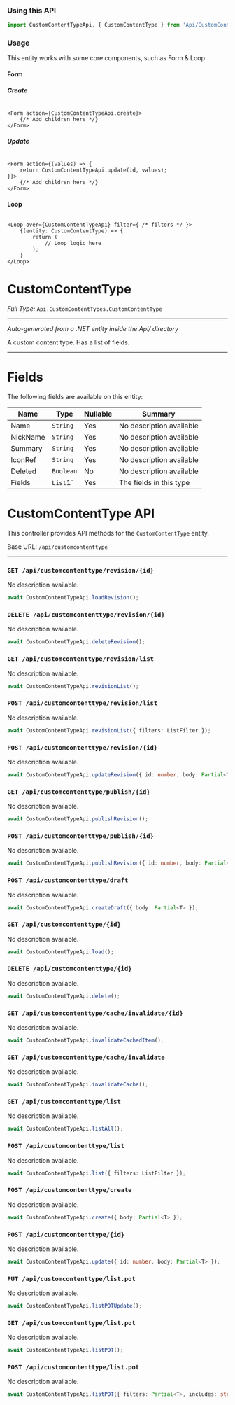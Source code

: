 ### Using this API

```typescript
import CustomContentTypeApi, { CustomContentType } from 'Api/CustomContentType';
```

### Usage

This entity works with some core components, such as Form & Loop

#### Form

##### Create

```tsx

<Form action={CustomContentTypeApi.create}>
    {/* Add children here */}
</Form>
```

##### Update

```tsx

<Form action={(values) => { 
    return CustomContentTypeApi.update(id, values); 
}}>
    {/* Add children here */}
</Form>
```

#### Loop

```tsx

<Loop over={CustomContentTypeApi} filter={ /* filters */ }>
    {(entity: CustomContentType) => {
        return (
            // Loop logic here
        );
    }
</Loop>
```

# CustomContentType

*Full Type:* `Api.CustomContentTypes.CustomContentType`



---

*Auto-generated from a .NET entity inside the Api/ directory*

A custom content type. Has a list of fields.

---



# Fields

The following fields are available on this entity:

| Name     | Type      | Nullable | Summary                  |
| -------- | --------- | -------- | ------------------------ |
| Name     | `String`  | Yes      | No description available |
| NickName | `String`  | Yes      | No description available |
| Summary  | `String`  | Yes      | No description available |
| IconRef  | `String`  | Yes      | No description available |
| Deleted  | `Boolean` | No       | No description available |
| Fields   | `List`1`  | Yes      | The fields in this type  |

# CustomContentType API

This controller provides API methods for the `CustomContentType` entity.

Base URL: `/api/customcontenttype`

---

### `GET /api/customcontenttype/revision/{id}`

No description available.

```ts
await CustomContentTypeApi.loadRevision();
```

### `DELETE /api/customcontenttype/revision/{id}`

No description available.

```ts
await CustomContentTypeApi.deleteRevision();
```

### `GET /api/customcontenttype/revision/list`

No description available.

```ts
await CustomContentTypeApi.revisionList();
```

### `POST /api/customcontenttype/revision/list`

No description available.

```ts
await CustomContentTypeApi.revisionList({ filters: ListFilter });
```

### `POST /api/customcontenttype/revision/{id}`

No description available.

```ts
await CustomContentTypeApi.updateRevision({ id: number, body: Partial<T> });
```

### `GET /api/customcontenttype/publish/{id}`

No description available.

```ts
await CustomContentTypeApi.publishRevision();
```

### `POST /api/customcontenttype/publish/{id}`

No description available.

```ts
await CustomContentTypeApi.publishRevision({ id: number, body: Partial<T> });
```

### `POST /api/customcontenttype/draft`

No description available.

```ts
await CustomContentTypeApi.createDraft({ body: Partial<T> });
```

### `GET /api/customcontenttype/{id}`

No description available.

```ts
await CustomContentTypeApi.load();
```

### `DELETE /api/customcontenttype/{id}`

No description available.

```ts
await CustomContentTypeApi.delete();
```

### `GET /api/customcontenttype/cache/invalidate/{id}`

No description available.

```ts
await CustomContentTypeApi.invalidateCachedItem();
```

### `GET /api/customcontenttype/cache/invalidate`

No description available.

```ts
await CustomContentTypeApi.invalidateCache();
```

### `GET /api/customcontenttype/list`

No description available.

```ts
await CustomContentTypeApi.listAll();
```

### `POST /api/customcontenttype/list`

No description available.

```ts
await CustomContentTypeApi.list({ filters: ListFilter });
```

### `POST /api/customcontenttype/create`

No description available.

```ts
await CustomContentTypeApi.create({ body: Partial<T> });
```

### `POST /api/customcontenttype/{id}`

No description available.

```ts
await CustomContentTypeApi.update({ id: number, body: Partial<T> });
```

### `PUT /api/customcontenttype/list.pot`

No description available.

```ts
await CustomContentTypeApi.listPOTUpdate();
```

### `GET /api/customcontenttype/list.pot`

No description available.

```ts
await CustomContentTypeApi.listPOT();
```

### `POST /api/customcontenttype/list.pot`

No description available.

```ts
await CustomContentTypeApi.listPOT({ filters: Partial<T>, includes: string, ignoreFields: string });
```

